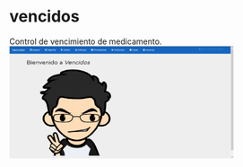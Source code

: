 # vencidos
Control de vencimiento de medicamento.
<img src="https://raw.githubusercontent.com/angelleoneltorrelopez/vencidos/master/images/01.png" width="400" height="200" />
